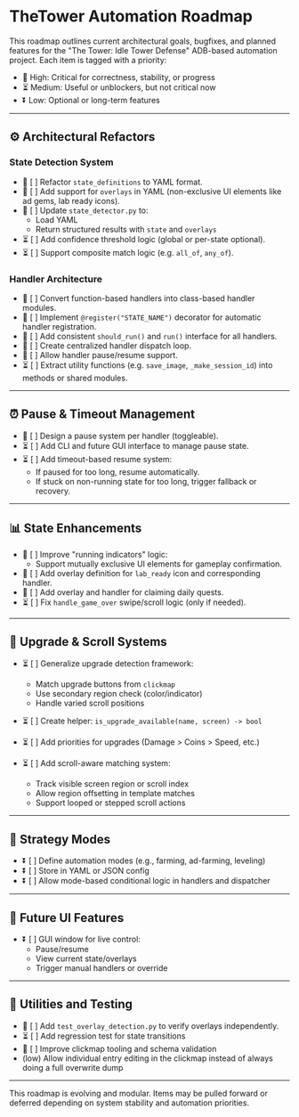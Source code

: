 # TheTower Automation Roadmap

This roadmap outlines current architectural goals, bugfixes, and planned features for the "The Tower: Idle Tower Defense" ADB-based automation project. Each item is tagged with a priority:

- 🔼 High: Critical for correctness, stability, or progress
- ⏳ Medium: Useful or unblockers, but not critical now
- ⏬ Low: Optional or long-term features

---

## ⚙️ Architectural Refactors

### State Detection System
- 🔼 [ ] Refactor `state_definitions` to YAML format.
- 🔼 [ ] Add support for `overlays` in YAML (non-exclusive UI elements like ad gems, lab ready icons).
- 🔼 [ ] Update `state_detector.py` to:
  - Load YAML
  - Return structured results with `state` and `overlays`
- ⏳ [ ] Add confidence threshold logic (global or per-state optional).
- ⏳ [ ] Support composite match logic (e.g. `all_of`, `any_of`).

### Handler Architecture
- 🔼 [ ] Convert function-based handlers into class-based handler modules.
- 🔼 [ ] Implement `@register("STATE_NAME")` decorator for automatic handler registration.
- 🔼 [ ] Add consistent `should_run()` and `run()` interface for all handlers.
- 🔼 [ ] Create centralized handler dispatch loop.
- 🔼 [ ] Allow handler pause/resume support.
- ⏳ [ ] Extract utility functions (e.g. `save_image`, `_make_session_id`) into methods or shared modules.

---

## ⏰ Pause & Timeout Management

- 🔼 [ ] Design a pause system per handler (toggleable).
- ⏳ [ ] Add CLI and future GUI interface to manage pause state.
- ⏳ [ ] Add timeout-based resume system:
  - If paused for too long, resume automatically.
  - If stuck on non-running state for too long, trigger fallback or recovery.

---

## 📊 State Enhancements

- 🔼 [ ] Improve "running indicators" logic:
  - Support mutually exclusive UI elements for gameplay confirmation.
- 🔼 [ ] Add overlay definition for `lab_ready` icon and corresponding handler.
- 🔼 [ ] Add overlay and handler for claiming daily quests.
- ⏳ [ ] Fix `handle_game_over` swipe/scroll logic (only if needed).

---

## 🔄 Upgrade & Scroll Systems

- ⏳ [ ] Generalize upgrade detection framework:
  - Match upgrade buttons from `clickmap`
  - Use secondary region check (color/indicator)
  - Handle varied scroll positions
- ⏳ [ ] Create helper: `is_upgrade_available(name, screen) -> bool`
- ⏳ [ ] Add priorities for upgrades (Damage > Coins > Speed, etc.)

- ⏳ [ ] Add scroll-aware matching system:
  - Track visible screen region or scroll index
  - Allow region offsetting in template matches
  - Support looped or stepped scroll actions

---

## 🔢 Strategy Modes

- ⏬ [ ] Define automation modes (e.g., farming, ad-farming, leveling)
- ⏬ [ ] Store in YAML or JSON config
- ⏬ [ ] Allow mode-based conditional logic in handlers and dispatcher

---

## 🎨 Future UI Features

- ⏬ [ ] GUI window for live control:
  - Pause/resume
  - View current state/overlays
  - Trigger manual handlers or override

---

## 🔄 Utilities and Testing

- 🔼 [ ] Add `test_overlay_detection.py` to verify overlays independently.
- ⏳ [ ] Add regression test for state transitions
- 🔼 [ ] Improve clickmap tooling and schema validation
- (low) Allow individual entry editing in the clickmap instead of always doing a full overwrite dump

---

This roadmap is evolving and modular. Items may be pulled forward or deferred depending on system stability and automation priorities.


